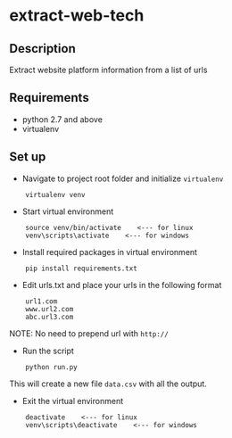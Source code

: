 # extract-web-tech

## Description

Extract website platform information from a list of urls


## Requirements

- python 2.7 and above
- virtualenv

## Set up

- Navigate to project root folder and initialize `virtualenv`

```
    virtualenv venv
```

- Start virtual environment

```
    source venv/bin/activate    <--- for linux
    venv\scripts\activate    <--- for windows
```

- Install required packages in virtual environment

```
    pip install requirements.txt
```

- Edit urls.txt and place your urls in the following format

```
    url1.com
    www.url2.com
    abc.url3.com
```

NOTE: No need to prepend url with `http://`

- Run the script

```
    python run.py
```

This will create a new file `data.csv` with all the output.


- Exit the virtual environment

```
    deactivate    <--- for linux
    venv\scripts\deactivate    <--- for windows
```
